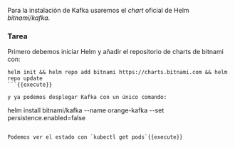 Para la instalación de Kafka usaremos el _chart_ oficial de Helm _bitnami/kafka_.

### Tarea

Primero debemos iniciar Helm y añadir el repositorio de charts de bitnami con:
```
helm init && helm repo add bitnami https://charts.bitnami.com && helm repo update 
```{{execute}}

y ya podemos desplegar Kafka con un único comando:

```
helm install bitnami/kafka --name orange-kafka --set persistence.enabled=false
```{{execute}}

Podemos ver el estado con `kubectl get pods`{{execute}}